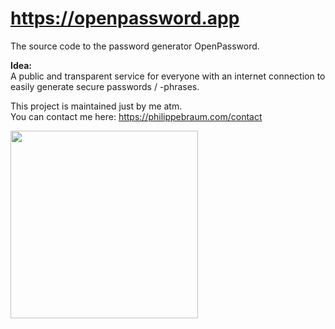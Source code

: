 # https://openpassword.app
The source code to the password generator OpenPassword.

**Idea:**<br>
A public and transparent service for everyone with an internet connection to easily generate secure passwords / -phrases.

This project is maintained just by me atm.<br>
You can contact me here: https://philippebraum.com/contact

<img src="https://user-images.githubusercontent.com/86114549/194907678-47a9d635-9aea-43a3-b5e7-99ca335fa7ec.PNG" width="300">
